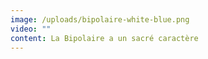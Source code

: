 ```yaml
---
image: /uploads/bipolaire-white-blue.png
video: ""
content: La Bipolaire a un sacré caractère
---
```

